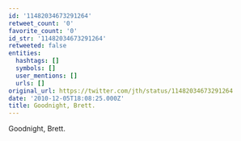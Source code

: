 ```yaml
---
id: '11482034673291264'
retweet_count: '0'
favorite_count: '0'
id_str: '11482034673291264'
retweeted: false
entities:
  hashtags: []
  symbols: []
  user_mentions: []
  urls: []
original_url: https://twitter.com/jth/status/11482034673291264
date: '2010-12-05T18:08:25.000Z'
title: Goodnight, Brett.
---
```


Goodnight, Brett.